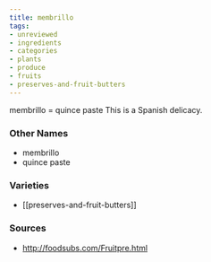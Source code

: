 ```yaml
---
title: membrillo
tags:
- unreviewed
- ingredients
- categories
- plants
- produce
- fruits
- preserves-and-fruit-butters
---
```

membrillo = quince paste This is a Spanish delicacy.

### Other Names

* membrillo
* quince paste

### Varieties

* [[preserves-and-fruit-butters]]

### Sources
* http://foodsubs.com/Fruitpre.html
